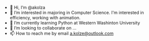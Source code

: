 - 👋 Hi, I’m @akolza
- 👀 I’m interested in majoring in Computer Science. I'm interested in efficiency, working with animation.
- 🌱 I’m currently learning Python at Western Washinton University
- 💞️ I’m looking to collaborate on ...
- 📫 How to reach me by email a.kolze@outlook.com

<!---
akolza/akolza is a ✨ special ✨ repository because its `README.md` (this file) appears on your GitHub profile.
You can click the Preview link to take a look at your changes.
--->
